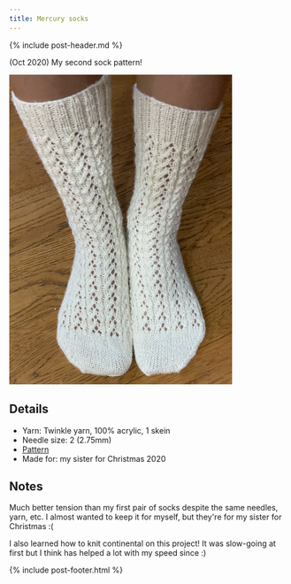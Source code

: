 ```yaml
---
title: Mercury socks
---
```


{% include post-header.md %}

(Oct 2020) My second sock pattern! 

<img src="media/mercury_socks.jpg" style="max-width: 80%" />

## Details
- Yarn: Twinkle yarn, 100% acrylic, 1 skein
- Needle size: 2 (2.75mm) 
- [Pattern](https://www.ravelry.com/patterns/library/mercury-socks)
- Made for: my sister for Christmas 2020 

## Notes 
Much better tension than my first pair of socks despite the same needles, yarn, etc. I almost wanted to keep it for myself, but they're for my sister for Christmas :( 

I also learned how to knit continental on this project! It was slow-going at first but I think has helped a lot with my speed since :)

{% include post-footer.html %}
